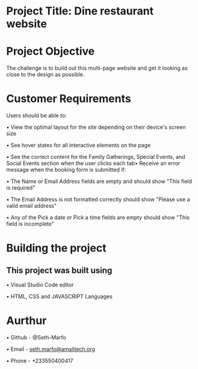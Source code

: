 # Project Title: Dine restaurant website

# Project Objective
The challenge is to build out this multi-page website and get it looking as close to the
design as possible.

# Customer Requirements
Users should be able to:

• View the optimal layout for the site depending on their device's screen size

• See hover states for all interactive elements on the page

• See the correct content for the Family Gatherings, Special Events, and Social Events
section when the user clicks each tab• Receive an error message when the booking form is submitted if:

• The Name or Email Address fields are empty and should show "This field is
required"

• The Email Address is not formatted correctly should show "Please use a valid
email address"

• Any of the Pick a date or Pick a time fields are empty should show "This field is
incomplete"

# Building the project
## This project was built using 
• Visual Studio Code editor 

• HTML, CSS and JAVASCRIPT Languages

# Aurthur 
• Github - @Seth-Marfo 

• Email - seth.marfo@amalitech.org 

• Phone - +233550400417
